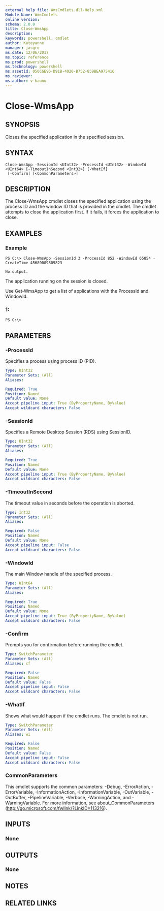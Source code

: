 ```yaml
---
external help file: WmsCmdlets.dll-Help.xml
Module Name: WmsCmdlets
online version: 
schema: 2.0.0
title: Close-WmsApp
description: 
keywords: powershell, cmdlet
author: Kateyanne
manager: jasgro
ms.date: 12/06/2017
ms.topic: reference
ms.prod: powershell
ms.technology: powershell
ms.assetid: 050C6E96-D91B-4020-B752-859BEA975416
ms.reviewer:
ms.author: v-kaunu
---
```


# Close-WmsApp

## SYNOPSIS
Closes the specified application in the specified session.

## SYNTAX

```
Close-WmsApp -SessionId <UInt32> -ProcessId <UInt32> -WindowId <UInt64> [-TimeoutInSecond <Int32>] [-WhatIf]
 [-Confirm] [<CommonParameters>]
```

## DESCRIPTION
The Close-WmsApp cmdlet closes the specified application using the process ID and the window ID that is provided in the cmdlet.
The cmdlet attempts to close the application first.
If it fails, it forces the application to close.

## EXAMPLES

### Example
```
PS C:\> Close-WmsApp -SessionId 3 -ProcessId 852 -WindowId 65854 -CreateTime 45689009809823

No output.
```

The application running on the session is closed. 

 Use Get-WmsApp to get a list of applications with the ProcessId and WindowId.

### 1:
```
PS C:\>
```

## PARAMETERS

### -ProcessId
Specifies a process using process ID (PID).

```yaml
Type: UInt32
Parameter Sets: (All)
Aliases: 

Required: True
Position: Named
Default value: None
Accept pipeline input: True (ByPropertyName, ByValue)
Accept wildcard characters: False
```

### -SessionId
Specifies a Remote Desktop Session (RDS) using SessionID.

```yaml
Type: UInt32
Parameter Sets: (All)
Aliases: 

Required: True
Position: Named
Default value: None
Accept pipeline input: True (ByPropertyName, ByValue)
Accept wildcard characters: False
```

### -TimeoutInSecond
The timeout value in seconds before the operation is aborted.

```yaml
Type: Int32
Parameter Sets: (All)
Aliases: 

Required: False
Position: Named
Default value: None
Accept pipeline input: False
Accept wildcard characters: False
```

### -WindowId
The main Window handle of the specified process.

```yaml
Type: UInt64
Parameter Sets: (All)
Aliases: 

Required: True
Position: Named
Default value: None
Accept pipeline input: True (ByPropertyName, ByValue)
Accept wildcard characters: False
```

### -Confirm
Prompts you for confirmation before running the cmdlet.

```yaml
Type: SwitchParameter
Parameter Sets: (All)
Aliases: cf

Required: False
Position: Named
Default value: False
Accept pipeline input: False
Accept wildcard characters: False
```

### -WhatIf
Shows what would happen if the cmdlet runs.
The cmdlet is not run.

```yaml
Type: SwitchParameter
Parameter Sets: (All)
Aliases: wi

Required: False
Position: Named
Default value: False
Accept pipeline input: False
Accept wildcard characters: False
```

### CommonParameters
This cmdlet supports the common parameters: -Debug, -ErrorAction, -ErrorVariable, -InformationAction, -InformationVariable, -OutVariable, -OutBuffer, -PipelineVariable, -Verbose, -WarningAction, and -WarningVariable. For more information, see about_CommonParameters (http://go.microsoft.com/fwlink/?LinkID=113216).

## INPUTS

### None

## OUTPUTS

### None

## NOTES

## RELATED LINKS

